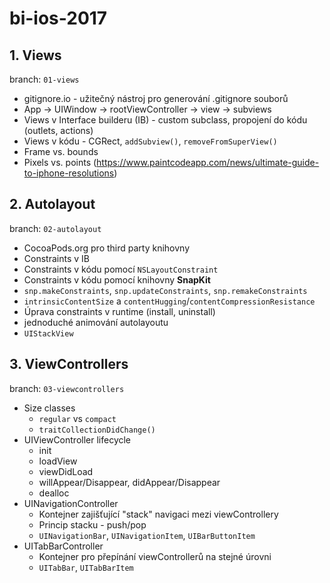 # bi-ios-2017

## 1. Views
branch: `01-views`
- gitignore.io - užitečný nástroj pro generování .gitignore souborů
- App -> UIWindow -> rootViewController -> view -> subviews
- Views v Interface builderu (IB) - custom subclass, propojení do kódu (outlets, actions)
- Views v kódu - CGRect, `addSubview()`, `removeFromSuperView()`
- Frame vs. bounds
- Pixels vs. points (https://www.paintcodeapp.com/news/ultimate-guide-to-iphone-resolutions)

## 2. Autolayout
branch: `02-autolayout`
- CocoaPods.org pro third party knihovny
- Constraints v IB
- Constraints v kódu pomocí `NSLayoutConstraint`
- Constraints v kódu pomocí knihovny **SnapKit**
- `snp.makeConstraints`, `snp.updateConstraints`, `snp.remakeConstraints`
- `intrinsicContentSize` a `contentHugging`/`contentCompressionResistance`
- Úprava constraints v runtime (install, uninstall)
- jednoduché animování autolayoutu
- `UIStackView`

## 3. ViewControllers
branch: `03-viewcontrollers`
- Size classes
  - `regular` vs `compact`
  - `traitCollectionDidChange()`
- UIViewController lifecycle
  - init
  - loadView
  - viewDidLoad
  - willAppear/Disappear, didAppear/Disappear
  - dealloc
- UINavigationController
  - Kontejner zajišťující "stack" navigaci mezi viewControllery 
  - Princip stacku - push/pop
  - `UINavigationBar`, `UINavigationItem`, `UIBarButtonItem`
- UITabBarController
  - Kontejner pro přepínání viewControllerů na stejné úrovni
  - `UITabBar`, `UITabBarItem`
